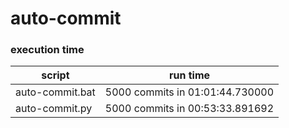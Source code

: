 # auto-commit

### execution time 

| script | run time |
| ------ | -------- |
| auto-commit.bat | 5000 commits in 01:01:44.730000  |
| auto-commit.py | 5000 commits in 00:53:33.891692 |
